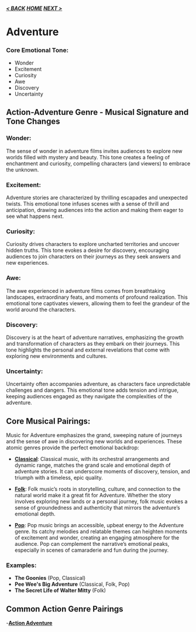 ##### [< BACK](action.md) [HOME](../index.md) [NEXT >](action.md)

# Adventure

### Core Emotional Tone:

- Wonder
- Excitement
- Curiosity
- Awe
- Discovery
- Uncertainty

## Action-Adventure Genre - Musical Signature and Tone Changes

### Wonder:

The sense of wonder in adventure films invites audiences to explore new worlds filled with mystery and beauty. This tone creates a feeling of enchantment and curiosity, compelling characters (and viewers) to embrace the unknown.

### Excitement:

Adventure stories are characterized by thrilling escapades and unexpected twists. This emotional tone infuses scenes with a sense of thrill and anticipation, drawing audiences into the action and making them eager to see what happens next.

### Curiosity:

Curiosity drives characters to explore uncharted territories and uncover hidden truths. This tone evokes a desire for discovery, encouraging audiences to join characters on their journeys as they seek answers and new experiences.

### Awe:

The awe experienced in adventure films comes from breathtaking landscapes, extraordinary feats, and moments of profound realization. This emotional tone captivates viewers, allowing them to feel the grandeur of the world around the characters.

### Discovery:

Discovery is at the heart of adventure narratives, emphasizing the growth and transformation of characters as they embark on their journeys. This tone highlights the personal and external revelations that come with exploring new environments and cultures.

### Uncertainty:

Uncertainty often accompanies adventure, as characters face unpredictable challenges and dangers. This emotional tone adds tension and intrigue, keeping audiences engaged as they navigate the complexities of the adventure.

## Core Musical Pairings:

Music for Adventure emphasizes the grand, sweeping nature of journeys and the sense of awe in discovering new worlds and experiences. These atomic genres provide the perfect emotional backdrop:

- **[Classical](../genres/audio/classical.md)**: Classical music, with its orchestral arrangements and dynamic range, matches the grand scale and emotional depth of adventure stories. It can underscore moments of discovery, tension, and triumph with a timeless, epic quality.

- **[Folk](../genres/audio/folk.md)**: Folk music’s roots in storytelling, culture, and connection to the natural world make it a great fit for Adventure. Whether the story involves exploring new lands or a personal journey, folk music evokes a sense of groundedness and authenticity that mirrors the adventure’s emotional depth.

- **[Pop](../genres/audio/pop.md)**: Pop music brings an accessible, upbeat energy to the Adventure genre. Its catchy melodies and relatable themes can heighten moments of excitement and wonder, creating an engaging atmosphere for the audience. Pop can complement the narrative’s emotional peaks, especially in scenes of camaraderie and fun during the journey.

### Examples:

- **The Goonies** (Pop, Classical)
- **Pee Wee's Big Adventure** (Classical, Folk, Pop)
- **The Secret Life of Walter Mitty** (Folk)

## Common Action Genre Pairings

-**[Action Adventure](pairs/action-adventure.md)**
